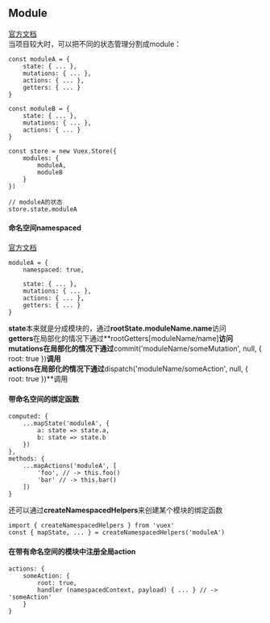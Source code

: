 ## Module  
[官方文档](https://vuex.vuejs.org/zh/guide/modules.html)  
当项目较大时，可以把不同的状态管理分割成module：

	const moduleA = {
		state: { ... },
		mutations: { ... },
		actions: { ... },
		getters: { ... }
	}

	const moduleB = {
		state: { ... },
		mutations: { ... },
		actions: { ... }
	}

	const store = new Vuex.Store({
		modules: {
			moduleA,
			moduleB
		}
	})

	// moduleA的状态
	store.state.moduleA

#### 命名空间namespaced  
[官方文档](https://vuex.vuejs.org/zh/guide/modules.html#%E5%91%BD%E5%90%8D%E7%A9%BA%E9%97%B4)

	moduleA = {
		namespaced: true,

		state: { ... },
		mutations: { ... },
		actions: { ... },
		getters: { ... }
	}

**state**本来就是分成模块的，通过**rootState.moduleName.name**访问  
**getters**在局部化的情况下通过**rootGetters[moduleName/name]**访问  
**mutations**在局部化的情况下通过**commit('moduleName/someMutation', null, { root: true })**调用  
**actions**在局部化的情况下通过**dispatch('moduleName/someAction', null, { root: true })**调用  

#### 带命名空间的绑定函数  

	computed: {
		...mapState('moduleA', {
			a: state => state.a,
			b: state => state.b
		})
	},
	methods: {
		...mapActions('moduleA', [
			'foo', // -> this.foo()
			'bar' // -> this.bar()
		])
	}

还可以通过**createNamespacedHelpers**来创建某个模块的绑定函数

	import { createNamespacedHelpers } from 'vuex'
	const { mapState, ... } = createNamespacedHelpers('moduleA')

#### 在带有命名空间的模块中注册全局action  

	actions: {
		someAction: {
			root: true,
			handler (namespacedContext, payload) { ... } // -> 'someAction'
		}
	}